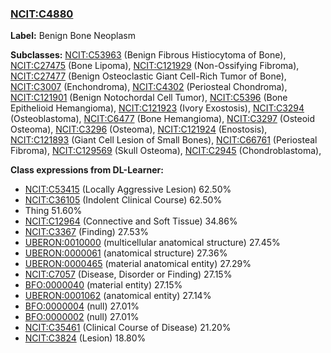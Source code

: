 
### [NCIT:C4880](http://purl.obolibrary.org/obo/NCIT_C4880)
**Label:** Benign Bone Neoplasm

**Subclasses:** [NCIT:C53963](http://purl.obolibrary.org/obo/NCIT_C53963) (Benign Fibrous Histiocytoma of Bone), [NCIT:C27475](http://purl.obolibrary.org/obo/NCIT_C27475) (Bone Lipoma), [NCIT:C121929](http://purl.obolibrary.org/obo/NCIT_C121929) (Non-Ossifying Fibroma), [NCIT:C27477](http://purl.obolibrary.org/obo/NCIT_C27477) (Benign Osteoclastic Giant Cell-Rich Tumor of Bone), [NCIT:C3007](http://purl.obolibrary.org/obo/NCIT_C3007) (Enchondroma), [NCIT:C4302](http://purl.obolibrary.org/obo/NCIT_C4302) (Periosteal Chondroma), [NCIT:C121901](http://purl.obolibrary.org/obo/NCIT_C121901) (Benign Notochordal Cell Tumor), [NCIT:C5396](http://purl.obolibrary.org/obo/NCIT_C5396) (Bone Epithelioid Hemangioma), [NCIT:C121923](http://purl.obolibrary.org/obo/NCIT_C121923) (Ivory Exostosis), [NCIT:C3294](http://purl.obolibrary.org/obo/NCIT_C3294) (Osteoblastoma), [NCIT:C6477](http://purl.obolibrary.org/obo/NCIT_C6477) (Bone Hemangioma), [NCIT:C3297](http://purl.obolibrary.org/obo/NCIT_C3297) (Osteoid Osteoma), [NCIT:C3296](http://purl.obolibrary.org/obo/NCIT_C3296) (Osteoma), [NCIT:C121924](http://purl.obolibrary.org/obo/NCIT_C121924) (Enostosis), [NCIT:C121893](http://purl.obolibrary.org/obo/NCIT_C121893) (Giant Cell Lesion of Small Bones), [NCIT:C66761](http://purl.obolibrary.org/obo/NCIT_C66761) (Periosteal Fibroma), [NCIT:C129569](http://purl.obolibrary.org/obo/NCIT_C129569) (Skull Osteoma), [NCIT:C2945](http://purl.obolibrary.org/obo/NCIT_C2945) (Chondroblastoma), 

**Class expressions from DL-Learner:**

- [NCIT:C53415](http://purl.obolibrary.org/obo/NCIT_C53415) (Locally Aggressive Lesion) 62.50%
- [NCIT:C36105](http://purl.obolibrary.org/obo/NCIT_C36105) (Indolent Clinical Course) 62.50%
- Thing 51.60%
- [NCIT:C12964](http://purl.obolibrary.org/obo/NCIT_C12964) (Connective and Soft Tissue) 34.86%
- [NCIT:C3367](http://purl.obolibrary.org/obo/NCIT_C3367) (Finding) 27.53%
- [UBERON:0010000](http://purl.obolibrary.org/obo/UBERON_0010000) (multicellular anatomical structure) 27.45%
- [UBERON:0000061](http://purl.obolibrary.org/obo/UBERON_0000061) (anatomical structure) 27.36%
- [UBERON:0000465](http://purl.obolibrary.org/obo/UBERON_0000465) (material anatomical entity) 27.29%
- [NCIT:C7057](http://purl.obolibrary.org/obo/NCIT_C7057) (Disease, Disorder or Finding) 27.15%
- [BFO:0000040](http://purl.obolibrary.org/obo/BFO_0000040) (material entity) 27.15%
- [UBERON:0001062](http://purl.obolibrary.org/obo/UBERON_0001062) (anatomical entity) 27.14%
- [BFO:0000004](http://purl.obolibrary.org/obo/BFO_0000004) (null) 27.01%
- [BFO:0000002](http://purl.obolibrary.org/obo/BFO_0000002) (null) 27.01%
- [NCIT:C35461](http://purl.obolibrary.org/obo/NCIT_C35461) (Clinical Course of Disease) 21.20%
- [NCIT:C3824](http://purl.obolibrary.org/obo/NCIT_C3824) (Lesion) 18.80%


